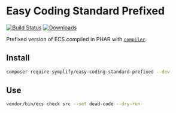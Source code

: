 # Easy Coding Standard Prefixed

[![Build Status](https://img.shields.io/travis/symplify/easycodingstandardprefixed/master.svg?style=flat-square)](https://travis-ci.org/symplify/easycodingstandardprefixed)
[![Downloads](https://img.shields.io/packagist/dt/symplify/easy-coding-standard-prefixed.svg?style=flat-square)](https://packagist.org/packages/symplify/easy-coding-standard-prefixed)

Prefixed version of ECS compiled in PHAR with [`compiler`](https://github.com/Symplify/Symplify/tree/master/packages/EasyCodingStandard/compiler).

## Install

```bash
composer require symplify/easy-coding-standard-prefixed --dev
```

## Use

```bash
vendor/bin/ecs check src --set dead-code --dry-run
```
